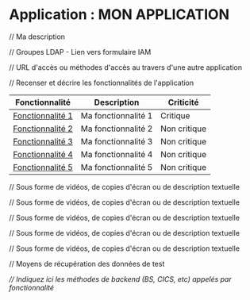 # Application : MON APPLICATION
// Ma description

// Groupes LDAP - Lien vers formulaire IAM

// URL d'accès ou méthodes d'accès au travers d'une autre application



// Recenser et décrire les fonctionnalités de l'application

| Fonctionnalité | Description | Criticité |
| ------ | ------ | ------ |
| [Fonctionnalité 1](#fonctionnalité-1) | Ma fonctionnalité 1  | Critique |
| [Fonctionnalité 2](#fonctionnalité-2) | Ma fonctionnalité 2  | Non critique |
| [Fonctionnalité 3](#fonctionnalité-3) | Ma fonctionnalité 3  | Non critique |
| [Fonctionnalité 4](#fonctionnalité-4) | Ma fonctionnalité 4  | Non critique |
| [Fonctionnalité 5](#fonctionnalité-5) | Ma fonctionnalité 5  | Non critique |

// Sous forme de vidéos, de copies d'écran ou de description textuelle

// Sous forme de vidéos, de copies d'écran ou de description textuelle

// Sous forme de vidéos, de copies d'écran ou de description textuelle

// Sous forme de vidéos, de copies d'écran ou de description textuelle

// Sous forme de vidéos, de copies d'écran ou de description textuelle


// Moyens de récupération des données de test

*// Indiquez ici les méthodes de backend (BS, CICS, etc) appelés par fonctionnalité*




